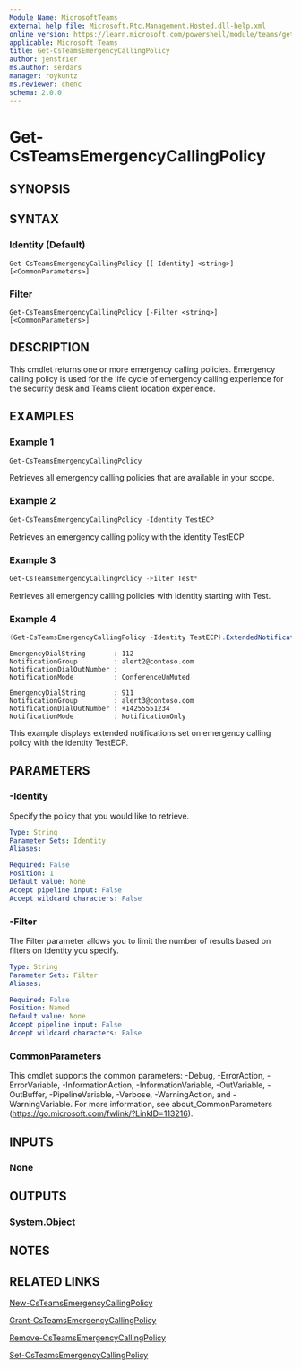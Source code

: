 ```yaml
---
Module Name: MicrosoftTeams
external help file: Microsoft.Rtc.Management.Hosted.dll-help.xml
online version: https://learn.microsoft.com/powershell/module/teams/get-csteamsemergencycallingpolicy
applicable: Microsoft Teams
title: Get-CsTeamsEmergencyCallingPolicy
author: jenstrier
ms.author: serdars
manager: roykuntz
ms.reviewer: chenc
schema: 2.0.0
---
```


# Get-CsTeamsEmergencyCallingPolicy

## SYNOPSIS

## SYNTAX

### Identity (Default)
```
Get-CsTeamsEmergencyCallingPolicy [[-Identity] <string>] [<CommonParameters>]
```

### Filter
```
Get-CsTeamsEmergencyCallingPolicy [-Filter <string>] [<CommonParameters>]
```

## DESCRIPTION
This cmdlet returns one or more emergency calling policies. Emergency calling policy is used for the life cycle of emergency calling experience for the security desk and Teams client location experience.

## EXAMPLES

### Example 1
```powershell
Get-CsTeamsEmergencyCallingPolicy
```

Retrieves all emergency calling policies that are available in your scope.

### Example 2
```powershell
Get-CsTeamsEmergencyCallingPolicy -Identity TestECP
```

Retrieves an emergency calling policy with the identity TestECP

### Example 3
```powershell
Get-CsTeamsEmergencyCallingPolicy -Filter Test*
```

Retrieves all emergency calling policies with Identity starting with Test.

### Example 4
```powershell
(Get-CsTeamsEmergencyCallingPolicy -Identity TestECP).ExtendedNotifications
```
```output
EmergencyDialString       : 112
NotificationGroup         : alert2@contoso.com
NotificationDialOutNumber :
NotificationMode          : ConferenceUnMuted

EmergencyDialString       : 911
NotificationGroup         : alert3@contoso.com
NotificationDialOutNumber : +14255551234
NotificationMode          : NotificationOnly
```

This example displays extended notifications set on emergency calling policy with the identity TestECP.

## PARAMETERS

### -Identity
Specify the policy that you would like to retrieve.

```yaml
Type: String
Parameter Sets: Identity
Aliases:

Required: False
Position: 1
Default value: None
Accept pipeline input: False
Accept wildcard characters: False
```

### -Filter
The Filter parameter allows you to limit the number of results based on filters on Identity you specify.

```yaml
Type: String
Parameter Sets: Filter
Aliases:

Required: False
Position: Named
Default value: None
Accept pipeline input: False
Accept wildcard characters: False
```

### CommonParameters
This cmdlet supports the common parameters: -Debug, -ErrorAction, -ErrorVariable, -InformationAction, -InformationVariable, -OutVariable, -OutBuffer, -PipelineVariable, -Verbose, -WarningAction, and -WarningVariable. For more information, see about_CommonParameters (https://go.microsoft.com/fwlink/?LinkID=113216).

## INPUTS

### None

## OUTPUTS

### System.Object
## NOTES

## RELATED LINKS

[New-CsTeamsEmergencyCallingPolicy](New-CsTeamsEmergencyCallingPolicy.md)

[Grant-CsTeamsEmergencyCallingPolicy](Grant-CsTeamsEmergencyCallingPolicy.md)

[Remove-CsTeamsEmergencyCallingPolicy](Remove-CsTeamsEmergencyCallingPolicy.md)

[Set-CsTeamsEmergencyCallingPolicy](Set-CsTeamsEmergencyCallingPolicy.md)
